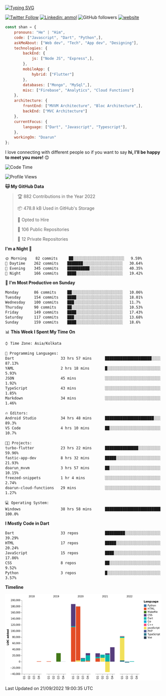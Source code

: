 [![Typing SVG](https://readme-typing-svg.herokuapp.com?lines=Hey%2C+I'm+Shan;I+am+a+Full+Stack+Developer)](https://git.io/typing-svg)

<!-- <img align='right' src="https://media.giphy.com/media/M9gbBd9nbDrOTu1Mqx/giphy.gif" width="230"> -->

[![Twitter Follow](https://img.shields.io/twitter/follow/shan__shaji?style=flat)](https://twitter.com/intent/follow?screen_name=shan__shaji)
[![Linkedin: anmol](https://img.shields.io/badge/shan-shaji?style=flat-square&logo=Linkedin&logoColor=white&link=https://www.linkedin.com/in/shan-shaji/)](https://www.linkedin.com/in/shan-shaji/)
![GitHub followers](https://img.shields.io/github/followers/shan-shaji?label=Follow&style=social)
[![website](https://img.shields.io/badge/Website-46a2f1.svg?&style=flat-square&logo=Google-Chrome&logoColor=white&link=http://shan-shaji.github.io/)](http://shan-shaji.github.io/)




```javascript
const shan = {
    pronouns: "He" | "Him",
    code: ["Javascript", "Dart", "Python",],
    askMeAbout: ["Web dev", "Tech", "App dev", "Designing"],
    technologies: {
        backEnd: {
            js: ["Node JS", "Express",],
        },
        mobileApp: {
            hybrid: ["Flutter"]
        },
        databases: ["Mongo", "MySql",],
        misc: ["Firebase", "Analytics", "Cloud Functions"]
    },
    architecture: {
        frontEnd: ["MVVM Architecture", "Bloc Architecture",],
        backEnd: ["MVC Architecture"]
    },
    currentFocus: {
        language: ["Dart", "Javascript", "Typescript"],
    },
    workingOn: "Doarun"
};
```

I love connecting with different people</b> so if you want to say <b>hi, I'll be happy to meet you more!</b> 😊</em>


<!--START_SECTION:waka-->
![Code Time](http://img.shields.io/badge/Code%20Time-956%20hrs%203%20mins-blue)

![Profile Views](http://img.shields.io/badge/Profile%20Views-3-blue)

**🐱 My GitHub Data** 

> 🏆 882 Contributions in the Year 2022
 > 
> 📦 478.8 kB Used in GitHub's Storage 
 > 
> 💼 Opted to Hire
 > 
> 📜 106 Public Repositories 
 > 
> 🔑 12 Private Repositories  
 > 
**I'm a Night 🦉** 

```text
🌞 Morning    82 commits     ██░░░░░░░░░░░░░░░░░░░░░░░   9.59% 
🌆 Daytime    262 commits    ███████░░░░░░░░░░░░░░░░░░   30.64% 
🌃 Evening    345 commits    ██████████░░░░░░░░░░░░░░░   40.35% 
🌙 Night      166 commits    ████░░░░░░░░░░░░░░░░░░░░░   19.42%

```
📅 **I'm Most Productive on Sunday** 

```text
Monday       86 commits     ██░░░░░░░░░░░░░░░░░░░░░░░   10.06% 
Tuesday      154 commits    ████░░░░░░░░░░░░░░░░░░░░░   18.01% 
Wednesday    100 commits    ███░░░░░░░░░░░░░░░░░░░░░░   11.7% 
Thursday     90 commits     ██░░░░░░░░░░░░░░░░░░░░░░░   10.53% 
Friday       149 commits    ████░░░░░░░░░░░░░░░░░░░░░   17.43% 
Saturday     117 commits    ███░░░░░░░░░░░░░░░░░░░░░░   13.68% 
Sunday       159 commits    ████░░░░░░░░░░░░░░░░░░░░░   18.6%

```


📊 **This Week I Spent My Time On** 

```text
⌚︎ Time Zone: Asia/Kolkata

💬 Programming Languages: 
Dart                     33 hrs 57 mins      █████████████████████░░░░   87.13% 
YAML                     2 hrs 18 mins       █░░░░░░░░░░░░░░░░░░░░░░░░   5.93% 
JSON                     45 mins             ░░░░░░░░░░░░░░░░░░░░░░░░░   1.92% 
TypeScript               43 mins             ░░░░░░░░░░░░░░░░░░░░░░░░░   1.85% 
Markdown                 34 mins             ░░░░░░░░░░░░░░░░░░░░░░░░░   1.46%

🔥 Editors: 
Android Studio           34 hrs 48 mins      ██████████████████████░░░   89.3% 
VS Code                  4 hrs 10 mins       ██░░░░░░░░░░░░░░░░░░░░░░░   10.7%

🐱‍💻 Projects: 
turbo-flutter            23 hrs 22 mins      ███████████████░░░░░░░░░░   59.96% 
fastic-app-dev           8 hrs 32 mins       █████░░░░░░░░░░░░░░░░░░░░   21.93% 
doarun_mvvm              3 hrs 57 mins       ██░░░░░░░░░░░░░░░░░░░░░░░   10.15% 
freezed-snippets         1 hr 4 mins         ░░░░░░░░░░░░░░░░░░░░░░░░░   2.74% 
doarun-cloud-functions   29 mins             ░░░░░░░░░░░░░░░░░░░░░░░░░   1.27%

💻 Operating System: 
Windows                  38 hrs 58 mins      █████████████████████████   100.0%

```

**I Mostly Code in Dart** 

```text
Dart                     33 repos            █████████░░░░░░░░░░░░░░░░   39.29% 
HTML                     17 repos            █████░░░░░░░░░░░░░░░░░░░░   20.24% 
JavaScript               15 repos            ████░░░░░░░░░░░░░░░░░░░░░   17.86% 
CSS                      8 repos             ██░░░░░░░░░░░░░░░░░░░░░░░   9.52% 
Python                   3 repos             █░░░░░░░░░░░░░░░░░░░░░░░░   3.57%

```


**Timeline**

![Chart not found](https://raw.githubusercontent.com/shan-shaji/shan-shaji/master/charts/bar_graph.png) 


 Last Updated on 21/09/2022 19:00:35 UTC
<!--END_SECTION:waka-->

